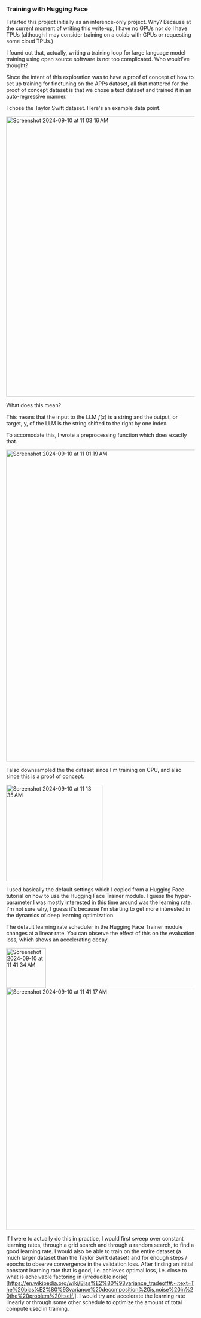 ### Training with Hugging Face

I started this project initially as an inference-only project. Why? Because at the current moment of writing this write-up, I have no GPUs nor do I have TPUs (although I may consider training on a colab with GPUs or requesting some cloud TPUs.) 

I found out that, actually, writing a training loop for large language model training using open source software is not too complicated. Who would've thought?

Since the intent of this exploration was to have a proof of concept of how to set up training for finetuning on the APPs dataset, all that mattered for the proof of concept dataset is that we chose a text dataset and trained it in an auto-regressive manner.

I chose the Taylor Swift dataset. Here's an example data point.

<img width="747" alt="Screenshot 2024-09-10 at 11 03 16 AM" src="https://github.com/user-attachments/assets/6adbd937-59c8-4d50-a280-ef765190223c">



What does this mean?

This means that the input to the LLM $f(x)$ is a string and the output, or target, y, of the LLM is the string shifted to the right by one index.

To accomodate this, I wrote a preprocessing function which does exactly that.


<img width="830" alt="Screenshot 2024-09-10 at 11 01 19 AM" src="https://github.com/user-attachments/assets/f7496f5e-01af-41ba-9d5d-b035b798fa2a">

I also downsampled the the dataset since I'm training on CPU, and also since this is a proof of concept.

<img width="257" alt="Screenshot 2024-09-10 at 11 13 35 AM" src="https://github.com/user-attachments/assets/c4dd83ba-93c9-40b5-838f-98b2b33467c9">

I used basically the default settings which I copied from a Hugging Face tutorial on how to use the Hugging Face Trainer module. I guess the hyper-parameter I was mostly interested in this time around was the learning rate. I'm not sure why, I guess it's because I'm starting to get more interested in the dynamics of deep learning optimization. 

The default learning rate scheduler in the Hugging Face Trainer module changes at a linear rate. You can observe the effect of this on the evaluation loss, which shows an accelerating decay.

<img width="106" alt="Screenshot 2024-09-10 at 11 41 34 AM" src="https://github.com/user-attachments/assets/795614e5-6e39-461e-b07d-e00f3da3feab">

<img width="645" alt="Screenshot 2024-09-10 at 11 41 17 AM" src="https://github.com/user-attachments/assets/9be7d155-686d-4c8d-866b-6e724a73e021">

If I were to actually do this in practice, I would first sweep over constant learning rates, through a grid search and through a random search, to find a good learning rate. I would also be able to train on the entire dataset (a much larger dataset than the Taylor Swift dataset) and for enough steps / epochs to observe convergence in the validation loss. After finding an initial constant learning rate that is good, i.e. achieves optimal loss, i.e. close to what is acheivable factoring in (irreducible noise)[https://en.wikipedia.org/wiki/Bias%E2%80%93variance_tradeoff#:~:text=The%20bias%E2%80%93variance%20decomposition%20is,noise%20in%20the%20problem%20itself.]. I would try and accelerate the learning rate linearly or through some other schedule to optimize the amount of total compute used in training.


